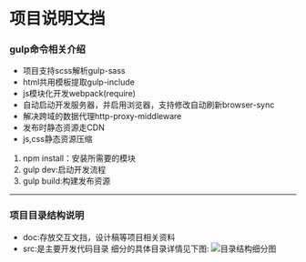 # 项目说明文挡


### gulp命令相关介绍

* 项目支持scss解析gulp-sass
* html共用模板提取gulp-include
* js模块化开发webpack(require)
* 自动启动开发服务器，并启用浏览器，支持修改自动刷新browser-sync
* 解决跨域的数据代理http-proxy-middleware
* 发布时静态资源走CDN
* js,css静态资源压缩

1. npm install：安装所需要的模块
2. gulp dev:启动开发流程
3. gulp build:构建发布资源

- - -

### 项目目录结构说明

* doc:存放交互文挡，设计稿等项目相关资料
* src:是主要开发代码目录
细分的具体目录详情见下图:
![目录结构细分图](http://i1.bvimg.com/630528/bf60652ef62bdda1.png)
